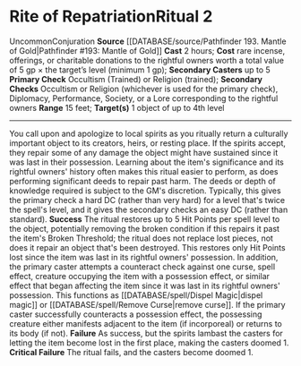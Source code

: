 ﻿---
area: null
cost: "rare incense, offerings, or charitable donations to the rightful owners worth\
  \ a total value of 5 gp \xD7the target\u2019s level (minimum 1 gp)"
duration: null
element: null
heighten: null
heighten_level: '2'
id: '105'
level: '2'
name: Rite of Repatriation
primary_check: Occultism (Trained) or Religion (trained)
range: 15 feet
rarity: Uncommon
requirement: null
rus_type_level: null
school: Conjuration
secondary_casters: up to 5
secondary_check: Occultism or Religion (whichever is used for the primary check),
  Diplomacy, Performance, Society, ora Lore corresponding to the rightful owners
source: '[[DATABASE/source/Pathfinder 193. Mantle of Gold|Pathfinder #193: Mantle
  of Gold]]'
target: 1 object of up to 4th level
trait:
- '[[DATABASE/trait/Conjuration|Conjuration]]'
- '[[DATABASE/trait/Uncommon|Uncommon]]'
type: Ritual

---
# Rite of Repatriation<span class="item-type">Ritual 2</span>

<span class="trait-uncommon item-trait">Uncommon</span><span class="item-trait">Conjuration</span>
**Source** [[DATABASE/source/Pathfinder 193. Mantle of Gold|Pathfinder #193: Mantle of Gold]]
**Cast** 2 hours; **Cost** rare incense, offerings, or charitable donations to the rightful owners worth a total value of 5 gp × the target’s level (minimum 1 gp); **Secondary Casters** up to 5
**Primary Check** Occultism (Trained) or Religion (trained); **Secondary Checks** Occultism or Religion (whichever is used for the primary check), Diplomacy, Performance, Society, or a Lore corresponding to the rightful owners
**Range** 15 feet; **Target(s)** 1 object of up to 4th level

---
You call upon and apologize to local spirits as you ritually return a culturally important object to its creators, heirs, or resting place. If the spirits accept, they repair some of any damage the object might have sustained since it was last in their possession.
 Learning about the item's significance and its rightful owners' history often makes this ritual easier to perform, as does performing significant deeds to repair past harm. The deeds or depth of knowledge required is subject to the GM's discretion. Typically, this gives the primary check a hard DC (rather than very hard) for a level that's twice the spell's level, and it gives the secondary checks an easy DC (rather than standard).
**Success** The ritual restores up to 5 Hit Points per spell level to the object, potentially removing the broken condition if this repairs it past the item's Broken Threshold; the ritual does not replace lost pieces, not does it repair an object that's been destroyed. This restores only Hit Points lost since the item was last in its rightful owners' possession. In addition, the primary caster attempts a counteract check against one curse, spell effect, creature occupying the item with a possession effect, or similar effect that began affecting the item since it was last in its rightful owners' possession. This functions as [[DATABASE/spell/Dispel Magic|dispel magic]] or [[DATABASE/spell/Remove Curse|remove curse]]. If the primary caster successfully counteracts a possession effect, the possessing creature either manifests adjacent to the item (if incorporeal) or returns to its body (if not).
**Failure** As success, but the spirits lambast the casters for letting the item become lost in the first place, making the casters doomed 1.
**Critical Failure** The ritual fails, and the casters become doomed 1.